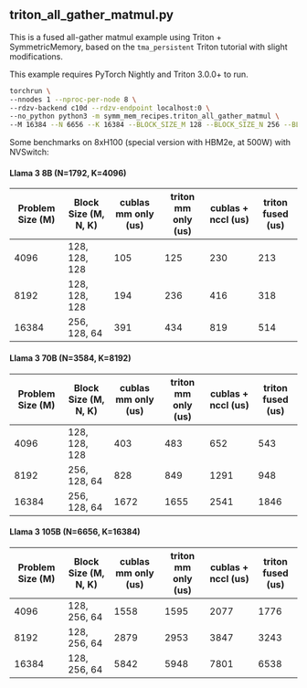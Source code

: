 ## triton_all_gather_matmul.py

This is a fused all-gather matmul example using Triton + SymmetricMemory, based on the `tma_persistent` Triton tutorial with slight modifications.

This example requires PyTorch Nightly and Triton 3.0.0+ to run.

```bash
torchrun \
--nnodes 1 --nproc-per-node 8 \
--rdzv-backend c10d --rdzv-endpoint localhost:0 \
--no_python python3 -m symm_mem_recipes.triton_all_gather_matmul \
--M 16384 --N 6656 --K 16384 --BLOCK_SIZE_M 128 --BLOCK_SIZE_N 256 --BLOCK_SIZE_K 64
```

Some benchmarks on 8xH100 (special version with HBM2e, at 500W) with NVSwitch:

#### Llama 3 8B (N=1792, K=4096)
| Problem Size (M) | Block Size (M, N, K) | cublas mm only (us) | triton mm only (us) | cublas + nccl (us) | triton fused (us) |
|------------|------------|------------|------------|------------|------------|
| 4096 | 128, 128, 128 | 105 | 125 | 230 | 213 |
| 8192 | 128, 128, 128 | 194 | 236 | 416 | 318 |
| 16384 | 256, 128, 64 | 391 | 434 | 819 | 514 |

#### Llama 3 70B (N=3584, K=8192)
| Problem Size (M) | Block Size (M, N, K) | cublas mm only (us) | triton mm only (us) | cublas + nccl (us) | triton fused (us) |
|------------|------------|------------|------------|------------|------------|
| 4096 | 128, 128, 128 | 403 | 483 | 652 | 543 |
| 8192 | 256, 128, 64 | 828 | 849 | 1291 | 948 |
| 16384 | 256, 128, 64 | 1672 | 1655 | 2541 | 1846 |

#### Llama 3 105B (N=6656, K=16384)
| Problem Size (M) | Block Size (M, N, K) | cublas mm only (us) | triton mm only (us) | cublas + nccl (us) | triton fused (us) |
|------------|------------|------------|------------|------------|------------|
| 4096 | 128, 256, 64 | 1558 | 1595 | 2077 | 1776 |
| 8192 | 128, 256, 64 | 2879 | 2953 | 3847 | 3243 |
| 16384 | 128, 256, 64 | 5842 | 5948 | 7801 | 6538 |
